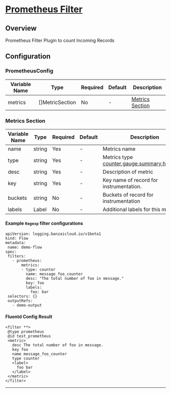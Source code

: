 # [Prometheus Filter](https://github.com/fluent/fluent-plugin-prometheus#prometheus-outputfilter-plugin)
## Overview
 Prometheus Filter Plugin to count Incoming Records

## Configuration
### PrometheusConfig
| Variable Name | Type | Required | Default | Description |
|---|---|---|---|---|
| metrics | []MetricSection | No | - | [Metrics Section](#Metrics-Section)<br> |
### Metrics Section
| Variable Name | Type | Required | Default | Description |
|---|---|---|---|---|
| name | string | Yes | - | Metrics name<br> |
| type | string | Yes | - | Metrics type [counter](https://github.com/fluent/fluent-plugin-prometheus#counter-type),[gauge](https://github.com/fluent/fluent-plugin-prometheus#gauge-type),[summary](https://github.com/fluent/fluent-plugin-prometheus#summary-type),[histogram](https://github.com/fluent/fluent-plugin-prometheus#histogram-type)<br> |
| desc | string | Yes | - | Description of metric<br> |
| key | string | Yes | - | Key name of record for instrumentation.<br> |
| buckets | string | No | - | Buckets of record for instrumentation<br> |
| labels | Label | No | - | Additional labels for this metric<br> |
 #### Example `Regexp` filter configurations
 ```
apiVersion: logging.banzaicloud.io/v1beta1
kind: Flow
metadata:
  name: demo-flow
spec:
  filters:
    - prometheus:
        metrics:
        - type: counter
          name: message_foo_counter
          desc: "The total number of foo in message."
          key: foo
          labels:
            foo: bar
  selectors: {}
  outputRefs:
    - demo-output
 ```

 #### Fluentd Config Result
 ```
<filter **>
  @type prometheus
  @id test_prometheus
  <metric>
    desc The total number of foo in message.
    key foo
    name message_foo_counter
    type counter
    <label>
      foo bar
    </label>
  </metric>
</filter>
 ```

---
